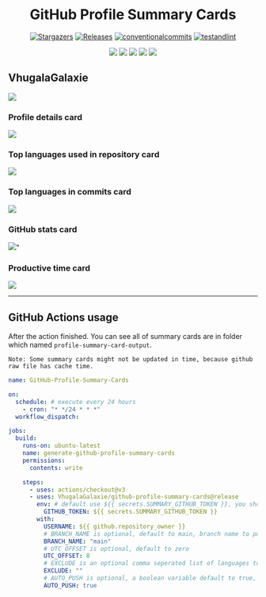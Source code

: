 <div align="center">
   <h1>GitHub Profile Summary Cards</h1>
   
   
   <p align="center">
      <a href="https://github.com/VhugalaGalaxie/github-profile-summary-cards/stargazers">
      <img alt="Stargazers" src="https://img.shields.io/github/stars/VhugalaGalaxie/github-profile-summary-cards?style=for-the-badge&logo=github&color=f4dbd6&logoColor=D9E0EE&labelColor=302D41"></a>
      <a href="https://github.com/VhugalaGalaxie/github-profile-summary-cards/releases/latest">
      <img alt="Releases" src="https://img.shields.io/github/release/VhugalaGalaxie/github-profile-summary-cards.svg?style=for-the-badge&logo=semantic-release&color=f5bde6&logoColor=D9E0EE&labelColor=302D41"/></a>
      <a href="https://www.conventionalcommits.org/en/v1.0.0/">
      <img alt="conventionalcommits" src="https://img.shields.io/badge/Conventional%20Commits-1.0.0-%23FE5196?style=for-the-badge&logo=conventionalcommits&color=ee99a0&logoColor=D9E0EE&labelColor=302D41"></a>
      <a href="https://github.com/VhugalaGalaxie/github-profile-summary-cards/actions/workflows/github-action.yml">
      <img alt="testandlint" src="https://img.shields.io/github/actions/workflow/status/VhugalaGalaxie/github-profile-summary-cards/test-and-lint.yml?branch=main&label=Test%20and%20Lint&style=for-the-badge&color=a6da95"></a>
   </p>
</div>

<div align="center">

![](https://raw.githubusercontent.com/VhugalaGalaxie/VhugalaGalaxie/master/profile-summary-card-output/solarized/0-profile-details.svg)
![](https://raw.githubusercontent.com/VhugalaGalaxie/VhugalaGalaxie/master/profile-summary-card-output/solarized/1-repos-per-language.svg)
![](https://raw.githubusercontent.com/VhugalaGalaxie/VhugalaGalaxie/master/profile-summary-card-output/solarized/2-most-commit-language.svg)
![](https://raw.githubusercontent.com/VhugalaGalaxie/VhugalaGalaxie/master/profile-summary-card-output/solarized/3-stats.svg)
![](https://raw.githubusercontent.com/VhugalaGalaxie/VhugalaGalaxie/master/profile-summary-card-output/solarized/4-productive-time.svg)

</div>


## VhugalaGalaxie

![](https://github-profile-summary-cards.vercel.app/api/cards/profile-details?username=VhugalaGalaxie&theme=transparent)

### Profile details card
![](http://github-profile-summary-cards.vercel.app/api/cards/profile-details?username=VhugalaGalaxie&theme=transparent)


### Top languages used in repository card
![](http://github-profile-summary-cards.vercel.app/api/cards/repos-per-language?username=VhugalaGalaxie&theme=transparent)


### Top languages in commits card
![](http://github-profile-summary-cards.vercel.app/api/cards/most-commit-language?username=VhugalaGalaxie&theme=transparent)


### GitHub stats card
![](http://github-profile-summary-cards.vercel.app/api/cards/stats?username=VhugalaGalaxie&theme=transparent&)"


### Productive time card
![](http://github-profile-summary-cards.vercel.app/api/cards/productive-time?username=VhugalaGalaxie&theme=transparent&utcOffset=8)



---


## GitHub Actions usage

After the action finished. You can see all of summary cards are in folder which named `profile-summary-card-output`.

`Note: Some summary cards might not be updated in time, because github raw file has cache time.`

```yml
name: GitHub-Profile-Summary-Cards

on:
  schedule: # execute every 24 hours
    - cron: "* */24 * * *"
  workflow_dispatch:

jobs:
  build:
    runs-on: ubuntu-latest
    name: generate-github-profile-summary-cards
    permissions:
      contents: write

    steps:
      - uses: actions/checkout@v3
      - uses: VhugalaGalaxie/github-profile-summary-cards@release
        env: # default use ${{ secrets.SUMMARY_GITHUB_TOKEN }}, you should replace with your personal access token
          GITHUB_TOKEN: ${{ secrets.SUMMARY_GITHUB_TOKEN }}
        with:
          USERNAME: ${{ github.repository_owner }}
          # BRANCH_NAME is optional, default to main, branch name to push cards
          BRANCH_NAME: "main"
          # UTC_OFFSET is optional, default to zero
          UTC_OFFSET: 8 
          # EXCLUDE is an optional comma seperated list of languages to exclude, defaults to ""
          EXCLUDE: ""
          # AUTO_PUSH is optional, a boolean variable default to true, whether automatically push generated files to desired branch 
          AUTO_PUSH: true
```
